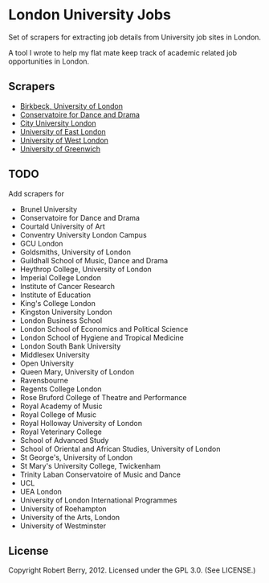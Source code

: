 # London University Jobs

Set of scrapers for extracting job details from University job sites in
London.

A tool I wrote to help my flat mate keep track of academic related job
opportunities in London.

## Scrapers

* [Birkbeck, University of London](http://www.bbk.ac.uk/)
* [Conservatoire for Dance and Drama](http://www.cdd.ac.uk/)
* [City University London](http://www.city.ac.uk/)
* [University of East London](http://www.uel.ac.uk/)
* [University of West London](http://www.uwl.ac.uk/)
* [University of Greenwich](http://www.gre.ac.uk/)

## TODO

Add scrapers for

* Brunel University
* Conservatoire for Dance and Drama
* Courtald University of Art
* Conventry University London Campus
* GCU London
* Goldsmiths, University of London
* Guildhall School of Music, Dance and Drama
* Heythrop College, University of London
* Imperial College London
* Institute of Cancer Research
* Institute of Education
* King's College London
* Kingston University London
* London Business School
* London School of Economics and Political Science
* London School of Hygiene and Tropical Medicine
* London South Bank University
* Middlesex University
* Open University
* Queen Mary, University of London
* Ravensbourne
* Regents College London
* Rose Bruford College of Theatre and Performance
* Royal Academy of Music
* Royal College of Music
* Royal Holloway University of London
* Royal Veterinary College
* School of Advanced Study
* School of Oriental and African Studies, University of London
* St George's, University of London
* St Mary's University College, Twickenham
* Trinity Laban Conservatoire of Music and Dance
* UCL
* UEA London
* University of London International Programmes
* University of Roehampton
* University of the Arts, London
* University of Westminster

## License

Copyright Robert Berry, 2012. Licensed under the GPL 3.0. (See LICENSE.)
